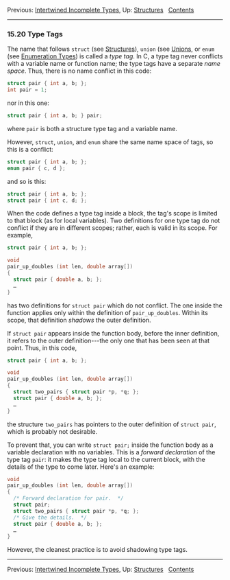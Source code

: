 Previous: [Intertwined Incomplete
Types](Intertwined-Incomplete-Types.md), Up:
[Structures](Structures.md)  
[Contents](index.md#SEC_Contents "Table of contents")  

------------------------------------------------------------------------


### 15.20 Type Tags 


The name that follows `struct` (see [Structures](Structures.md)),
`union` (see [Unions](Unions.md), or `enum` (see [Enumeration
Types](Enumeration-Types.md)) is called a *type tag*. In C, a type tag
never conflicts with a variable name or function name; the type tags
have a separate *name space*. Thus, there is no name conflict in this
code:

``` C
struct pair { int a, b; };
int pair = 1;
```

nor in this one:

``` C
struct pair { int a, b; } pair;
```

where `pair` is both a structure type tag and a variable name.

However, `struct`, `union`, and `enum` share the same name space of
tags, so this is a conflict:

``` C
struct pair { int a, b; };
enum pair { c, d };
```

and so is this:

``` C
struct pair { int a, b; };
struct pair { int c, d; };
```

When the code defines a type tag inside a block, the tag's scope is
limited to that block (as for local variables). Two definitions for one
type tag do not conflict if they are in different scopes; rather, each
is valid in its scope. For example,

``` C
struct pair { int a, b; };

void
pair_up_doubles (int len, double array[])
{
  struct pair { double a, b; };
  …
}
```

has two definitions for `struct pair` which do not conflict. The one
inside the function applies only within the definition of
`pair_up_doubles`. Within its scope, that definition *shadows* the outer
definition.

If `struct pair` appears inside the function body, before the inner
definition, it refers to the outer definition---the only one that has
been seen at that point. Thus, in this code,

``` C
struct pair { int a, b; };

void
pair_up_doubles (int len, double array[])
{
  struct two_pairs { struct pair *p, *q; };
  struct pair { double a, b; };
  …
}
```

the structure `two_pairs` has pointers to the outer definition of
`struct pair`, which is probably not desirable.

To prevent that, you can write `struct pair;` inside the function body
as a variable declaration with no variables. This is a *forward
declaration* of the type tag `pair`: it makes the type tag local to the
current block, with the details of the type to come later. Here's an
example:

``` C
void
pair_up_doubles (int len, double array[])
{
  /* Forward declaration for pair.  */
  struct pair;
  struct two_pairs { struct pair *p, *q; };
  /* Give the details.  */
  struct pair { double a, b; };
  …
}
```

However, the cleanest practice is to avoid shadowing type tags.

------------------------------------------------------------------------

Previous: [Intertwined Incomplete
Types](Intertwined-Incomplete-Types.md), Up:
[Structures](Structures.md)  
[Contents](index.md#SEC_Contents "Table of contents")  
